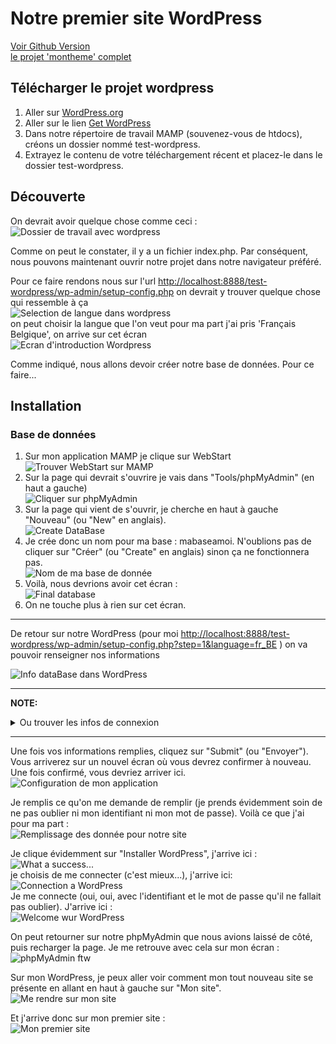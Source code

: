 # Notre premier site WordPress

[Voir Github Version](https://github.com/Poulycroc/lessons-isfsc/blob/master/courses/04__premier-sitewordpress.md)<br>
[le projet 'montheme' complet](https://github.com/Poulycroc/lessons-isfsc/tree/master/wordpress/montheme)

## Télécharger le projet wordpress 


1. Aller sur [WordPress.org](https://fr-be.wordpress.org/)
2. Aller sur le lien [Get WordPress](https://fr-be.wordpress.org/download/)
3. Dans notre répertoire de travail MAMP (souvenez-vous de htdocs), créons un dossier nommé test-wordpress.
4. Extrayez le contenu de votre téléchargement récent et placez-le dans le dossier test-wordpress.


## Découverte

On devrait avoir quelque chose comme ceci :<br>
<img alt="Dossier de travail avec wordpress" src="https://raw.githubusercontent.com/Poulycroc/lessons-isfsc/master/courses/.screenshots/Screenshot 2022-10-23 at 18.06.48.png" />

Comme on peut le constater, il y a un fichier index.php. Par conséquent, nous pouvons maintenant ouvrir notre projet dans notre navigateur préféré.

Pour ce faire rendons nous sur l'url [http://localhost:8888/test-wordpress/wp-admin/setup-config.php](http://localhost:8888/test-wordpress/wp-admin/setup-config.php) on devrait y trouver quelque chose qui ressemble à ça<br>
<img alt="Selection de langue dans wordpress" src="https://raw.githubusercontent.com/Poulycroc/lessons-isfsc/master/courses/.screenshots/Screenshot 2022-10-23 at 18.12.12.png" /><br/>
on peut choisir la langue que l'on veut pour ma part j'ai pris 'Français Belgique', on arrive sur cet écran<br/>
<img alt="Ecran d'introduction Wordpress" src="https://raw.githubusercontent.com/Poulycroc/lessons-isfsc/master/courses/.screenshots/Screenshot 2022-10-23 at 18.14.59.png" /><br/>

Comme indiqué, nous allons devoir créer notre base de données. Pour ce faire...

## Installation 

### Base de données
1. Sur mon application MAMP je clique sur WebStart <br/><img alt="Trouver WebStart sur MAMP" src="https://raw.githubusercontent.com/Poulycroc/lessons-isfsc/master/courses/.screenshots/Screenshot 2022-10-23 at 18.18.05.png" />
2. Sur la page qui devrait s'ouvrire je vais dans "Tools/phpMyAdmin" (en haut a gauche) <br/><img alt="Cliquer sur phpMyAdmin" src="https://raw.githubusercontent.com/Poulycroc/lessons-isfsc/master/courses/.screenshots/Screenshot 2022-10-23 at 18.17.52.png" />
3. Sur la page qui vient de s'ouvrir, je cherche en haut à gauche "Nouveau" (ou "New" en anglais). <br/><img alt="Create DataBase" src="https://raw.githubusercontent.com/Poulycroc/lessons-isfsc/master/courses/.screenshots/Screenshot 2022-10-23 at 18.22.49.png" />
4. Je crée donc un nom pour ma base : mabaseamoi. N'oublions pas de cliquer sur "Créer" (ou "Create" en anglais) sinon ça ne fonctionnera pas. <br/><img alt="Nom de ma base de donnée" src="https://raw.githubusercontent.com/Poulycroc/lessons-isfsc/master/courses/.screenshots/Screenshot 2022-10-23 at 18.24.56.png" />
5. Voilà, nous devrions avoir cet écran : <br/><img alt="Final database" src="https://raw.githubusercontent.com/Poulycroc/lessons-isfsc/master/courses/.screenshots/Screenshot 2022-10-23 at 18.27.29.png" />
6. On ne touche plus à rien sur cet écran.

---


De retour sur notre WordPress (pour moi [http://localhost:8888/test-wordpress/wp-admin/setup-config.php?step=1&language=fr_BE](http://localhost:8888/test-wordpress/wp-admin/setup-config.php?step=1&language=fr_BE) ) on va pouvoir renseigner nos informations 

<img alt="Info dataBase dans WordPress" src="https://raw.githubusercontent.com/Poulycroc/lessons-isfsc/master/courses/.screenshots/Screenshot 2022-10-23 at 18.30.13.png" />

---
**NOTE:** 
<details>
<summary>Ou trouver les infos de connexion</summary>
Pour vous assurer que les informations que vous avez saisies sont correctes, vous pouvez vous rendre sur MAMP et cliquer sur "Démarrer le serveur Web". Sur la page qui s'affiche, vous pouvez accéder à la section MySQL.<br/>
<img alt="Info de connections" src="https://raw.githubusercontent.com/Poulycroc/lessons-isfsc/master/courses/.screenshots/Screenshot 2022-10-23 at 18.38.56.png" />
</details>

---

Une fois vos informations remplies, cliquez sur "Submit" (ou "Envoyer"). Vous arriverez sur un nouvel écran où vous devrez confirmer à nouveau. Une fois confirmé, vous devriez arriver ici.<br/>
<img alt="Configuration de mon application" src="https://raw.githubusercontent.com/Poulycroc/lessons-isfsc/master/courses/.screenshots/Screenshot 2022-10-23 at 18.43.22.png" />

Je remplis ce qu'on me demande de remplir (je prends évidemment soin de ne pas oublier ni mon identifiant ni mon mot de passe). Voilà ce que j'ai pour ma part :<br>
<img alt="Remplissage des donnée pour notre site" src="https://raw.githubusercontent.com/Poulycroc/lessons-isfsc/master/courses/.screenshots/Screenshot 2022-10-23 at 18.47.36.png" /><br />

Je clique évidemment sur "Installer WordPress", j'arrive ici :<br />
<img alt="What a success..." src="https://raw.githubusercontent.com/Poulycroc/lessons-isfsc/master/courses/.screenshots/Screenshot 2022-10-23 at 18.48.55.png" /><br/>
je choisis de me connecter (c'est mieux...), j'arrive ici:<br />
<img alt="Connection a WordPress" src="https://raw.githubusercontent.com/Poulycroc/lessons-isfsc/master/courses/.screenshots/Screenshot 2022-10-23 at 18.49.15.png" /><br/>
Je me connecte (oui, oui, avec l'identifiant et le mot de passe qu'il ne fallait pas oublier). J'arrive ici :<br/>
<img alt="Welcome wur WordPress" src="https://raw.githubusercontent.com/Poulycroc/lessons-isfsc/master/courses/.screenshots/Screenshot 2022-10-23 at 18.49.31.png" />

On peut retourner sur notre phpMyAdmin que nous avions laissé de côté, puis recharger la page. Je me retrouve avec cela sur mon écran :<br/>
<img alt="phpMyAdmin ftw" src="https://raw.githubusercontent.com/Poulycroc/lessons-isfsc/master/courses/.screenshots/Screenshot 2022-10-23 at 18.49.47.png" /><br />

Sur mon WordPress, je peux aller voir comment mon tout nouveau site se présente en allant en haut à gauche sur "Mon site".<br/>
<img alt="Me rendre sur mon site" src="https://raw.githubusercontent.com/Poulycroc/lessons-isfsc/master/courses/.screenshots/Screenshot 2022-10-23 at 19.19.55.png" /><br />

Et j'arrive donc sur mon premier site :<br/>
<img alt="Mon premier site" src="https://raw.githubusercontent.com/Poulycroc/lessons-isfsc/master/courses/.screenshots/Screenshot 2022-10-23 at 19.20.47.png" />
